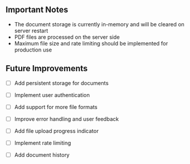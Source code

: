 
## Important Notes

- The document storage is currently in-memory and will be cleared on server restart
- PDF files are processed on the server side
- Maximum file size and rate limiting should be implemented for production use

## Future Improvements

- [ ] Add persistent storage for documents
- [ ] Implement user authentication
- [ ] Add support for more file formats
- [ ] Improve error handling and user feedback
- [ ] Add file upload progress indicator
- [ ] Implement rate limiting
- [ ] Add document history


